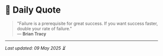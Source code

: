 # 📜 Daily Quote

> "Failure is a prerequisite for great success. If you want success faster, double your rate of failure."  
> — **Brian Tracy**

---

_Last updated: 09 May 2025 ⏳_
